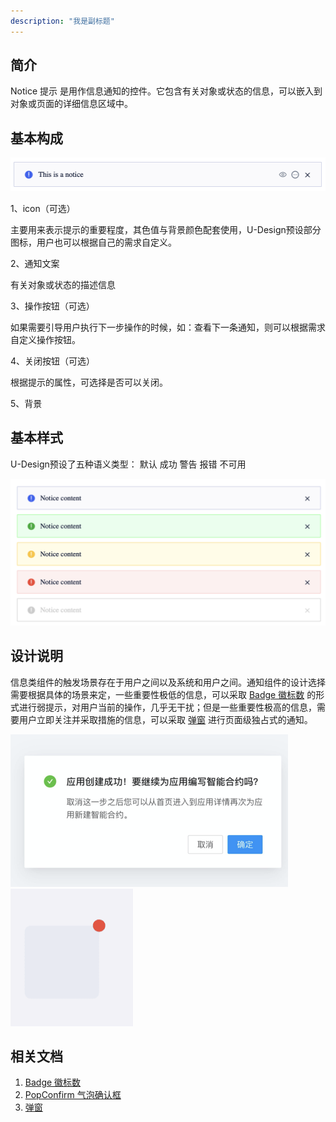 ```yaml
---
description: "我是副标题"
---
```

<!--副标题具体写法见源代码模式-->

## 简介

Notice 提示 是用作信息通知的控件。它包含有关对象或状态的信息，可以嵌入到对象或页面的详细信息区域中。



## 基本构成
![1](../../../images/notice/1.png)

1、icon（可选）

主要用来表示提示的重要程度，其色值与背景颜色配套使用，U-Design预设部分图标，用户也可以根据自己的需求自定义。

2、通知文案

有关对象或状态的描述信息


3、操作按钮（可选）

如果需要引导用户执行下一步操作的时候，如：查看下一条通知，则可以根据需求自定义操作按钮。


4、关闭按钮（可选）

根据提示的属性，可选择是否可以关闭。

5、背景





## 基本样式

U-Design预设了五种语义类型：
默认
成功
警告
报错
不可用

![1](../../../images/notice/2.png)



## 设计说明

信息类组件的触发场景存在于用户之间以及系统和用户之间。通知组件的设计选择需要根据具体的场景来定，一些重要性极低的信息，可以采取 [Badge 徽标数](http://10.179.234.214:8000/component/Badge/) 的形式进行弱提示，对用户当前的操作，几乎无干扰；但是一些重要性极高的信息，需要用户立即关注并采取措施的信息，可以采取 [弹窗](http://10.179.234.214:8000/component/Modal/) 进行页面级独占式的通知。


![1](../../../images/notice/3.png)
![1](../../../images/notice/4.png)



## 相关文档

1. [Badge 徽标数](http://10.179.234.214:8000/component/Badge/)
2. [PopConfirm 气泡确认框](http://10.179.234.214:8000/component/PopConfirm/)
3. [弹窗](http://10.179.234.214:8000/component/Modal/)
